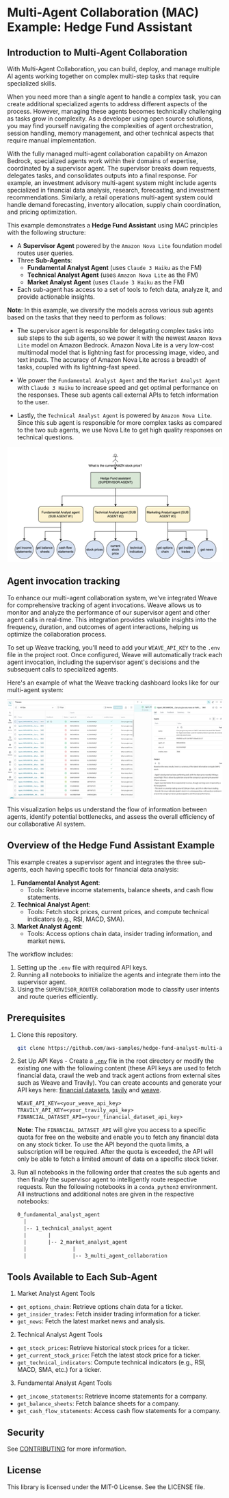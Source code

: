 # Multi-Agent Collaboration (MAC) Example: Hedge Fund Assistant

## Introduction to Multi-Agent Collaboration
With Multi-Agent Collaboration, you can build, deploy, and manage multiple AI agents working together on complex multi-step tasks that require specialized skills.

When you need more than a single agent to handle a complex task, you can create additional specialized agents to address different aspects of the process. However, managing these agents becomes technically challenging as tasks grow in complexity. As a developer using open source solutions, you may find yourself navigating the complexities of agent orchestration, session handling, memory management, and other technical aspects that require manual implementation.

With the fully managed multi-agent collaboration capability on Amazon Bedrock, specialized agents work within their domains of expertise, coordinated by a supervisor agent. The supervisor breaks down requests, delegates tasks, and consolidates outputs into a final response. For example, an investment advisory multi-agent system might include agents specialized in financial data analysis, research, forecasting, and investment recommendations. Similarly, a retail operations multi-agent system could handle demand forecasting, inventory allocation, supply chain coordination, and pricing optimization.

This example demonstrates a **Hedge Fund Assistant** using MAC principles with the following structure:
- A **Supervisor Agent** powered by the `Amazon Nova Lite` foundation model routes user queries.
- Three **Sub-Agents**: 
  - **Fundamental Analyst Agent** (uses `Claude 3 Haiku` as the FM)
  - **Technical Analyst Agent** (uses `Amazon Nova Lite` as the FM)
  - **Market Analyst Agent** (uses `Claude 3 Haiku` as the FM)
- Each sub-agent has access to a set of tools to fetch data, analyze it, and provide actionable insights.

**Note**: In this example, we diversify the models across various sub agents based on the tasks that they need to perform as follows:

  - The supervisor agent is responsible for delegating complex tasks into sub steps to the sub agents, so we power it with the newest `Amazon Nova Lite` model on Amazon Bedrock. Amazon Nova Lite is a very low-cost multimodal model that is lightning fast for processing image, video, and text inputs. The accuracy of Amazon Nova Lite across a breadth of tasks, coupled with its lightning-fast speed.

  - We power the `Fundamental Analyst Agent` and the `Market Analyst Agent` with `Claude 3 Haiku` to increase speed and get optimal performance on the responses. These sub agents call external APIs to fetch information to the user.

  - Lastly, the `Technical Analyst Agent` is powered by `Amazon Nova Lite`. Since this sub agent is responsible for more complex tasks as compared to the two sub agents, we use Nova Lite to get high quality responses on technical questions.

![multi-agent-diagram](3_multi_agent_collaboration/multi-agent-diagram.png)

## Agent invocation tracking

To enhance our multi-agent collaboration system, we've integrated Weave for comprehensive tracking of agent invocations. Weave allows us to monitor and analyze the performance of our supervisor agent and other agent calls in real-time. This integration provides valuable insights into the frequency, duration, and outcomes of agent interactions, helping us optimize the collaboration process.

To set up Weave tracking, you'll need to add your `WEAVE_API_KEY` to the `.env` file in the project root. Once configured, Weave will automatically track each agent invocation, including the supervisor agent's decisions and the subsequent calls to specialized agents.

Here's an example of what the Weave tracking dashboard looks like for our multi-agent system:

![weave-tracking](3_multi_agent_collaboration/weave-tracking.png)

This visualization helps us understand the flow of information between agents, identify potential bottlenecks, and assess the overall efficiency of our collaborative AI system.

## Overview of the Hedge Fund Assistant Example
This example creates a supervisor agent and integrates the three sub-agents, each having specific tools for financial data analysis:
1. **Fundamental Analyst Agent**:
   - Tools: Retrieve income statements, balance sheets, and cash flow statements.
2. **Technical Analyst Agent**:
   - Tools: Fetch stock prices, current prices, and compute technical indicators (e.g., RSI, MACD, SMA).
3. **Market Analyst Agent**:
   - Tools: Access options chain data, insider trading information, and market news.

The workflow includes:
1. Setting up the `.env` file with required API keys.
2. Running all notebooks to initialize the agents and integrate them into the supervisor agent.
3. Using the `SUPERVISOR_ROUTER` collaboration mode to classify user intents and route queries efficiently.

## Prerequisites
1. Clone this repository.
    ```.bash
    git clone https://github.com/aws-samples/hedge-fund-analyst-multi-agent-collaboration.git
    ```
1. Set Up API Keys - Create a [`.env`](.env) file in the root directory or modify the existing one with the following content (these API keys are used to fetch financial data, crawl the web and track agent actions from external sites such as Weave and Travily). You can create accounts and generate your API keys here: [financial datasets](https://financialdatasets.ai), [tavily](https://tavily.com) and [weave](https://wandb.ai/site/weave/).
    ```env
    WEAVE_API_KEY=<your_weave_api_key>
    TRAVILY_API_KEY=<your_travily_api_key>
    FINANCIAL_DATASET_API=<your_financial_dataset_api_key>
    ```

    **Note**: The `FINANCIAL_DATASET_API` will give you access to a specific quota for free on the website and enable you to fetch any financial data on any stock ticker. To use the API beyond the quota limits, a subscription will be required. After the quota is exceeded, the API will only be able to fetch a limited amount of data on a specific stock ticker.

1. Run all notebooks in the following order that creates the sub agents and then finally the supervisor agent to intelligently route respective requests. Run the following notebooks in a `conda_python3` environment. All instructions and additional notes are given in the respective notebooks:
    ```
    0_fundamental_analyst_agent
      |
      |-- 1_technical_analyst_agent
      |       |
      |       |-- 2_market_analyst_agent
      |               |
      |               |-- 3_multi_agent_collaboration
    ```


## Tools Available to Each Sub-Agent

1. Market Analyst Agent Tools
   
- `get_options_chain`: Retrieve options chain data for a ticker.
- `get_insider_trades`: Fetch insider trading information for a ticker.
- `get_news`: Fetch the latest market news and analysis.

2. Technical Analyst Agent Tools

- `get_stock_prices`: Retrieve historical stock prices for a ticker.
- `get_current_stock_price`: Fetch the latest stock price for a ticker.
- `get_technical_indicators`: Compute technical indicators (e.g., RSI, MACD, SMA, etc.) for a ticker.

3. Fundamental Analyst Agent Tools

- `get_income_statements`: Retrieve income statements for a company.
- `get_balance_sheets`: Fetch balance sheets for a company.
- `get_cash_flow_statements`: Access cash flow statements for a company.

## Security

See [CONTRIBUTING](CONTRIBUTING.md#security-issue-notifications) for more information.

## License

This library is licensed under the MIT-0 License. See the LICENSE file.




